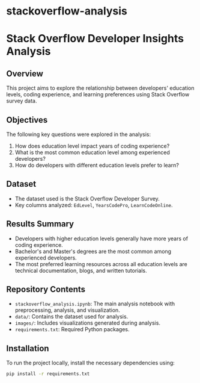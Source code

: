 # stackoverflow-analysis
# Stack Overflow Developer Insights Analysis

## Overview
This project aims to explore the relationship between developers' education levels, coding experience, and learning preferences using Stack Overflow survey data. 

## Objectives
The following key questions were explored in the analysis:

1. How does education level impact years of coding experience?
2. What is the most common education level among experienced developers?
3. How do developers with different education levels prefer to learn?

## Dataset
- The dataset used is the Stack Overflow Developer Survey.
- Key columns analyzed: `EdLevel`, `YearsCodePro`, `LearnCodeOnline`.

## Results Summary
- Developers with higher education levels generally have more years of coding experience.
- Bachelor's and Master's degrees are the most common among experienced developers.
- The most preferred learning resources across all education levels are technical documentation, blogs, and written tutorials.

## Repository Contents
- `stackoverflow_analysis.ipynb`: The main analysis notebook with preprocessing, analysis, and visualization.
- `data/`: Contains the dataset used for analysis.
- `images/`: Includes visualizations generated during analysis.
- `requirements.txt`: Required Python packages.

## Installation
To run the project locally, install the necessary dependencies using:

```bash
pip install -r requirements.txt
